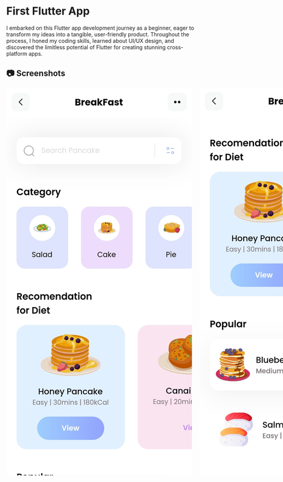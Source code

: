 # First Flutter App

I embarked on this Flutter app development journey as a beginner, eager to transform my ideas into a tangible,
user-friendly product. Throughout the process, I honed my coding skills, learned about UI/UX design, and
discovered the limitless potential of Flutter for creating stunning cross-platform apps.

## 📷 Screenshots

<div style="display: flex;gap: 20px;">
    <img src="./readme/app1.jpeg" alt="App">
    <img src="./readme/app2.jpeg" alt="App">
</div>